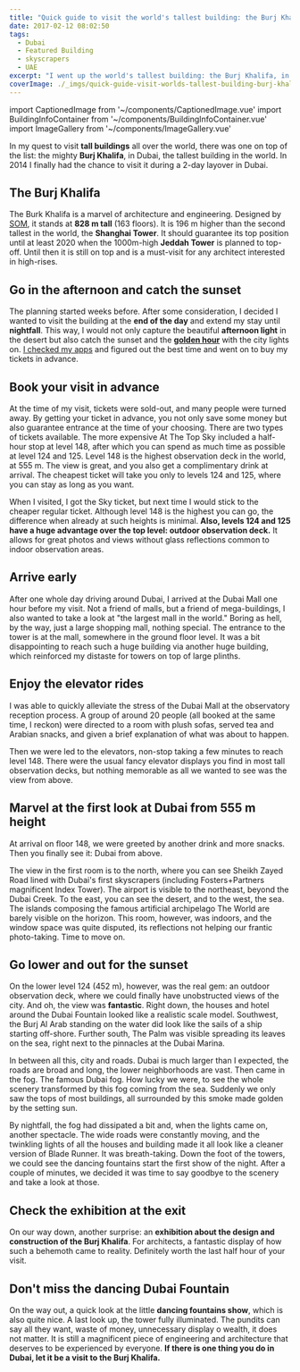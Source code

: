 ```yaml
---
title: "Quick guide to visit the world's tallest building: the Burj Khalifa in Dubai"
date: 2017-02-12 08:02:50
tags:
  - Dubai
  - Featured Building
  - skyscrapers
  - UAE
excerpt: "I went up the world's tallest building: the Burj Khalifa, in Dubai. Here is a collection of little tips to help you plan your visit."
coverImage: ./_imgs/quick-guide-visit-worlds-tallest-building-burj-khalifa-dubai.jpg
---
```

import CaptionedImage from '~/components/CaptionedImage.vue'
import BuildingInfoContainer from '~/components/BuildingInfoContainer.vue'
import ImageGallery from '~/components/ImageGallery.vue'

In my quest to visit **tall buildings** all over the world, there was one on top of the list: the mighty **Burj Khalifa**, in Dubai, the tallest building in the world. In 2014 I finally had the chance to visit it during a 2-day layover in Dubai.

## The Burj Khalifa

<captioned-image alt="The Burj Khalifa in Dubai: the tallest of all" caption="The Burj Khalifa in Dubai: the tallest of all" imgFile="/blog/170212-burj-khalifa/Burj-Khalifa-Dubai-1.jpg" :blog="true"/>

The Burk Khalifa is a marvel of architecture and engineering. Designed by [SOM](http://www.som.com/), it stands at **828 m tall** (163 floors). It is 196 m higher than the second tallest in the world, the **Shanghai Tower**. It should guarantee its top position until at least 2020 when the 1000m-high **Jeddah Tower** is planned to top-off. Until then it is still on top and is a must-visit for any architect interested in high-rises.

## Go in the afternoon and catch the sunset

The planning started weeks before. After some consideration, I decided I wanted to visit the building at the **end of the day** and extend my stay until **nightfall**. This way, I would not only capture the beautiful **afternoon light** in the desert but also catch the sunset and the **[golden hour](./magic-hours-will-make-photography-shine.md)** with the city lights on. [I checked my apps](./must-have-app-to-help-you-schedule-your-photography.md) and figured out the best time and went on to buy my tickets in advance.

## Book your visit in advance

At the time of my visit, tickets were sold-out, and many people were turned away. By getting your ticket in advance, you not only save some money but also guarantee entrance at the time of your choosing. There are two types of tickets available. The more expensive At The Top Sky included a half-hour stop at level 148, after which you can spend as much time as possible at level 124 and 125. Level 148 is the highest observation deck in the world, at 555 m. The view is great, and you also get a complimentary drink at arrival. The cheapest ticket will take you only to levels 124 and 125, where you can stay as long as you want.

When I visited, I got the Sky ticket, but next time I would stick to the cheaper regular ticket. Although level 148 is the highest you can go, the difference when already at such heights is minimal. **Also, levels 124 and 125 have a huge advantage over the top level: outdoor observation deck.** It allows for great photos and views without glass reflections common to indoor observation areas.

## Arrive early

After one whole day driving around Dubai, I arrived at the Dubai Mall one hour before my visit. Not a friend of malls, but a friend of mega-buildings, I also wanted to take a look at "the largest mall in the world." Boring as hell, by the way, just a large shopping mall, nothing special. The entrance to the tower is at the mall, somewhere in the ground floor level. It was a bit disappointing to reach such a huge building via another huge building, which reinforced my distaste for towers on top of large plinths.

<captioned-image alt="A gigantic mall on the base of a gigantic building" caption="A gigantic mall on the base of a gigantic building" imgFile="/blog/170212-burj-khalifa/Burj-Khalifa-Dubai-11.jpg" :blog="true"/>

## Enjoy the elevator rides

I was able to quickly alleviate the stress of the Dubai Mall at the observatory reception process. A group of around 20 people (all booked at the same time, I reckon) were directed to a room with plush sofas, served tea and Arabian snacks, and given a brief explanation of what was about to happen.

<captioned-image alt="Waiting lounge to go up the tower: tea and dates" caption="Waiting lounge to go up the tower: tea and dates" imgFile="/blog/170212-burj-khalifa/IMG_2711.jpg" :blog="true" format="v"/>

Then we were led to the elevators, non-stop taking a few minutes to reach level 148. There were the usual fancy elevator displays you find in most tall observation decks, but nothing memorable as all we wanted to see was the view from above.

## Marvel at the first look at Dubai from 555 m height

At arrival on floor 148, we were greeted by another drink and more snacks. Then you finally see it: Dubai from above.

<captioned-image alt="The first view at 555m: Sheikh Zayed Road skyscrapers and Foster's Index Tower in the foreground" caption="The first view at 555m: Sheikh Zayed Road skyscrapers and Foster's Index Tower in the foreground" imgFile="/blog/170212-burj-khalifa/Burj-Khalifa-Dubai-9.jpg" :blog="true" format="v"/>

The view in the first room is to the north, where you can see Sheikh Zayed Road lined with Dubai's first skyscrapers (including Fosters+Partners magnificent Index Tower). The airport is visible to the northeast, beyond the Dubai Creek. To the east, you can see the desert, and to the west, the sea. The islands composing the famous artificial archipelago The World are barely visible on the horizon. This room, however, was indoors, and the window space was quite disputed, its reflections not helping our frantic photo-taking. Time to move on.

## Go lower and out for the sunset

On the lower level 124 (452 m), however, was the real gem: an outdoor observation deck, where we could finally have unobstructed views of the city. And oh, the view was **fantastic**. Right down, the houses and hotel around the Dubai Fountain looked like a realistic scale model. Southwest, the Burj Al Arab standing on the water did look like the sails of a ship starting off-shore. Further south, The Palm was visible spreading its leaves on the sea, right next to the pinnacles at the Dubai Marina.

<captioned-image alt="Directly below us: the Dubai Fountain and Lake and surrounding buildings (the tall tower on the left is the infamous The Address which caught fire in 2015 and still undergoing repairs)" caption="Directly below us: the Dubai Fountain and Lake and surrounding buildings (the tall tower on the left is the infamous The Address which caught fire in 2015 and still undergoing repairs)" imgFile="/blog/170212-burj-khalifa/Burj-Khalifa-Dubai-12.jpg" :blog="true"/>

In between all this, city and roads. Dubai is much larger than I expected, the roads are broad and long, the lower neighborhoods are vast. Then came in the fog. The famous Dubai fog. How lucky we were, to see the whole scenery transformed by this fog coming from the sea. Suddenly we only saw the tops of most buildings, all surrounded by this smoke made golden by the setting sun.

<captioned-image alt="Dubai fog at sunset" caption="Dubai fog at sunset" imgFile="/blog/170212-burj-khalifa/Burj-Khalifa-Dubai-24.jpg" :blog="true"/>

By nightfall, the fog had dissipated a bit and, when the lights came on, another spectacle. The wide roads were constantly moving, and the twinkling lights of all the houses and building made it all look like a cleaner version of Blade Runner. It was breath-taking. Down the foot of the towers, we could see the dancing fountains start the first show of the night. After a couple of minutes, we decided it was time to say goodbye to the scenery and take a look at those.


## Check the exhibition at the exit

On our way down, another surprise: an **exhibition about the design and construction of the Burj Khalifa**. For architects, a fantastic display of how such a behemoth came to reality. Definitely worth the last half hour of your visit.

## Don't miss the dancing Dubai Fountain

On the way out, a quick look at the little **dancing fountains show**, which is also quite nice. A last look up, the tower fully illuminated. The pundits can say all they want, waste of money, unnecessary display o wealth, it does not matter. It is still a magnificent piece of engineering and architecture that deserves to be experienced by everyone. **If there is one thing you do in Dubai, let it be a visit to the Burj Khalifa.**

<captioned-image alt="Burj Khalifa at night" caption="Burj Khalifa at night" imgFile="/blog/170212-burj-khalifa/Burj-Khalifa-Dubai-46.jpg" :blog="true" format="v"/>

<building-info-container id=53 />

<image-gallery folder="/blog/170212-burj-khalifa/" prefix="burj" :num-images="22"/>
